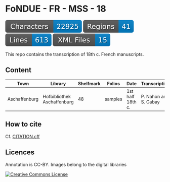 # FoNDUE - FR - MSS - 18

![characters badge](badges/characters.svg) ![regions badge](badges/regions.svg) ![lines badge](badges/lines.svg) ![files badge](badges/files.svg)

This repo contains the transcription of 18th c. French manuscripts.

## Content


| Town          | Library                     | Shelfmark  | Folios   | Date             | Transcription         |
|---------------|-----------------------------|------------|----------|------------------|-----------------------|
| Aschaffenburg | Hofbibliothek Aschaffenburg | 48         | samples  | 1st half 18th c. | P. Nahon and S. Gabay |


## How to cite

Cf. [CITATION.cff](https://github.com/FoNDUE-HTR/FONDUE-FR-MSS-18/blob/main/citation.cff)

## Licences
Annotation is CC-BY. Images belong to the digital libraries

<a rel="license" href="https://creativecommons.org/licenses/by/2.0"><img alt="Creative Commons License" style="border-width:0" src="https://i.creativecommons.org/l/by/2.0/88x31.png" /></a><br />